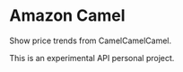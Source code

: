 # Amazon Camel

Show price trends from CamelCamelCamel.  

This is an experimental API personal project.  
